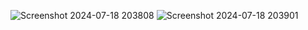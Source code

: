 ![Screenshot 2024-07-18 203808](https://github.com/user-attachments/assets/bac9c44d-78b8-45f8-abee-a0408e015a32)
![Screenshot 2024-07-18 203901](https://github.com/user-attachments/assets/41c0e00a-8fb4-4130-8416-223612caf8f7)
